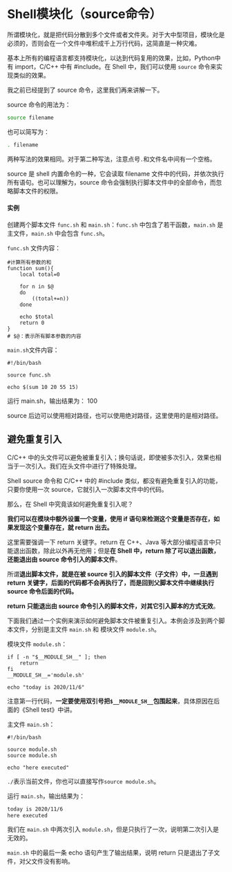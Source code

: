 # Shell模块化（source命令）

所谓模块化，就是把代码分散到多个文件或者文件夹。对于大中型项目，模块化是必须的，否则会在一个文件中堆积成千上万行代码，这简直是一种灾难。

基本上所有的编程语言都支持模块化，以达到代码复用的效果，比如，Python中有 import，C/C++ 中有 #include。在 Shell 中，我们可以使用 `source` 命令来实现类似的效果。

我之前已经提到了 source 命令，这里我们再来讲解一下。

source 命令的用法为：

```bash
source filename
```

也可以简写为：

```bash
. filename
```

两种写法的效果相同。对于第二种写法，注意点号`.`和文件名中间有一个空格。

source 是 shell 内置命令的一种，它会读取 filename 文件中的代码，并依次执行所有语句。也可以理解为，source 命令会强制执行脚本文件中的全部命令，而忽略脚本文件的权限。

#### 实例

创建两个脚本文件 `func.sh` 和 `main.sh`：`func.sh` 中包含了若干函数，`main.sh` 是主文件，`main.sh` 中会包含 `func.sh`。

`func.sh` 文件内容：

```shell
#计算所有参数的和
function sum(){
	local total=0
	
    for n in $@ 
    do
    	((total+=n))    
    done
    
    echo $total    
    return 0
}
# $@：表示所有脚本参数的内容
```


`main.sh`文件内容：

```shell
#!/bin/bash

source func.sh

echo $(sum 10 20 55 15)
```

运行 main.sh，输出结果为：
100

source 后边可以使用相对路径，也可以使用绝对路径，这里使用的是相对路径。

## 避免重复引入

C/C++ 中的头文件可以避免被重复引入；换句话说，即使被多次引入，效果也相当于一次引入。我们在头文件中进行了特殊处理。

Shell source 命令和 C/C++ 中的 #include 类似，都没有避免重复引入的功能，只要你使用一次 source，它就引入一次脚本文件中的代码。

那么，在 Shell 中究竟该如何避免重复引入呢？

**我们可以在模块中额外设置一个变量，使用 if 语句来检测这个变量是否存在，如果发现这个变量存在，就 return 出去。**

这里需要强调一下 return 关键字。return 在 C++、Java 等大部分编程语言中只能退出函数，除此以外再无他用；但是**在 Shell 中，return 除了可以退出函数，还能退出由 source 命令引入的脚本文件**。

所谓**退出脚本文件，就是在被 source 引入的脚本文件（子文件）中，一旦遇到 return 关键字，后面的代码都不会再执行了，而是回到父脚本文件中继续执行 source 命令后面的代码。**

**return 只能退出由 source 命令引入的脚本文件，对其它引入脚本的方式无效**。

下面我们通过一个实例来演示如何避免脚本文件被重复引入。本例会涉及到两个脚本文件，分别是主文件 `main.sh` 和 模块文件 `module.sh`。

模块文件 `module.sh`：

```shell
if [ -n "$__MODULE_SH__" ]; then
	return
fi
__MODULE_SH__='module.sh'

echo "today is 2020/11/6"

```

注意第一行代码，**一定要使用双引号把`$__MODULE_SH__`包围起来**，具体原因在后面的《Shell test》中讲。

主文件 `main.sh`：

```shell
#!/bin/bash

source module.sh
source module.sh

echo "here executed"
```

`./`表示当前文件，你也可以直接写作`source module.sh`。

运行 `main.sh`，输出结果为：

```bash
today is 2020/11/6
here executed
```

我们在 `main.sh` 中两次引入 `module.sh`，但是只执行了一次，说明第二次引入是无效的。

`main.sh` 中的最后一条 echo 语句产生了输出结果，说明 return 只是退出了子文件，对父文件没有影响。